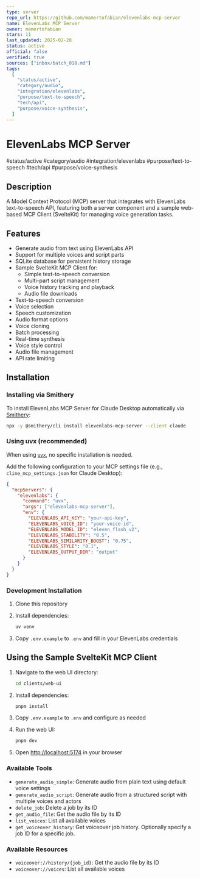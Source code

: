 ```yaml
---
type: server
repo_url: https://github.com/mamertofabian/elevenlabs-mcp-server
name: ElevenLabs MCP Server
owner: mamertofabian
stars: 11
last_updated: 2025-02-28
status: active
official: false
verified: true
sources: ["inbox/batch_010.md"]
tags:
  [
    "status/active",
    "category/audio",
    "integration/elevenlabs",
    "purpose/text-to-speech",
    "tech/api",
    "purpose/voice-synthesis",
  ]
---
```


# ElevenLabs MCP Server

#status/active #category/audio #integration/elevenlabs #purpose/text-to-speech #tech/api #purpose/voice-synthesis

## Description

A Model Context Protocol (MCP) server that integrates with ElevenLabs text-to-speech API, featuring both a server component and a sample web-based MCP Client (SvelteKit) for managing voice generation tasks.

## Features

- Generate audio from text using ElevenLabs API
- Support for multiple voices and script parts
- SQLite database for persistent history storage
- Sample SvelteKit MCP Client for:
  - Simple text-to-speech conversion
  - Multi-part script management
  - Voice history tracking and playback
  - Audio file downloads
- Text-to-speech conversion
- Voice selection
- Speech customization
- Audio format options
- Voice cloning
- Batch processing
- Real-time synthesis
- Voice style control
- Audio file management
- API rate limiting

## Installation

### Installing via Smithery

To install ElevenLabs MCP Server for Claude Desktop automatically via [Smithery](https://smithery.ai/server/elevenlabs-mcp-server):

```bash
npx -y @smithery/cli install elevenlabs-mcp-server --client claude
```

### Using uvx (recommended)

When using [`uvx`](https://docs.astral.sh/uv/guides/tools/), no specific installation is needed.

Add the following configuration to your MCP settings file (e.g., `cline_mcp_settings.json` for Claude Desktop):

```json
{
  "mcpServers": {
    "elevenlabs": {
      "command": "uvx",
      "args": ["elevenlabs-mcp-server"],
      "env": {
        "ELEVENLABS_API_KEY": "your-api-key",
        "ELEVENLABS_VOICE_ID": "your-voice-id",
        "ELEVENLABS_MODEL_ID": "eleven_flash_v2",
        "ELEVENLABS_STABILITY": "0.5",
        "ELEVENLABS_SIMILARITY_BOOST": "0.75",
        "ELEVENLABS_STYLE": "0.1",
        "ELEVENLABS_OUTPUT_DIR": "output"
      }
    }
  }
}
```

### Development Installation

1.  Clone this repository
2.  Install dependencies:

    ```bash
    uv venv
    ```

3.  Copy `.env.example` to `.env` and fill in your ElevenLabs credentials

## Using the Sample SvelteKit MCP Client

1.  Navigate to the web UI directory:

    ```bash
    cd clients/web-ui
    ```

2.  Install dependencies:

    ```bash
    pnpm install
    ```

3.  Copy `.env.example` to `.env` and configure as needed
4.  Run the web UI:

    ```bash
    pnpm dev
    ```

5.  Open [http://localhost:5174](http://localhost:5174) in your browser

### Available Tools

- `generate_audio_simple`: Generate audio from plain text using default voice settings
- `generate_audio_script`: Generate audio from a structured script with multiple voices and actors
- `delete_job`: Delete a job by its ID
- `get_audio_file`: Get the audio file by its ID
- `list_voices`: List all available voices
- `get_voiceover_history`: Get voiceover job history. Optionally specify a job ID for a specific job.

### Available Resources

- `voiceover://history/{job_id}`: Get the audio file by its ID
- `voiceover://voices`: List all available voices
